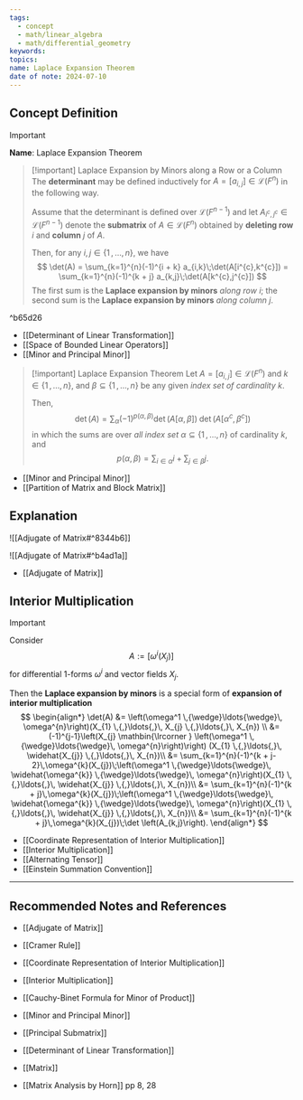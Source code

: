 ```yaml
---
tags:
  - concept
  - math/linear_algebra
  - math/differential_geometry
keywords: 
topics: 
name: Laplace Expansion Theorem
date of note: 2024-07-10
---
```


## Concept Definition

>[!important]
>**Name**: Laplace Expansion Theorem

>[!important] Laplace Expansion by Minors along a Row or a Column
>The **determinant** may be defined inductively for $A = [a_{i,j}] \in \mathcal{L}(F^n)$ in the following way. 
>
>Assume that the determinant is defined over $\mathcal{L}(F^{n-1})$ and let $A_{i^{c},j^{c}} \in \mathcal{L}(F^{n-1})$ denote the **submatrix** of $A \in \mathcal{L}(F^n)$ obtained by **deleting row** $i$ and **column** $j$ of $A$. 
>
>Then, for any $i, j \in \{ 1 \,{,}\ldots{,}\, n\}$, we have 
>$$
>\det(A) = \sum_{k=1}^{n}(-1)^{i + k} a_{i,k}\;\det(A[i^{c},k^{c}]) = \sum_{k=1}^{n}(-1)^{k + j} a_{k,j}\;\det(A[k^{c},j^{c}])
>$$
>The first sum is the **Laplace expansion by minors** *along row* $i$; the second sum is the **Laplace expansion by minors** *along column* $j$.

^b65d26

- [[Determinant of Linear Transformation]]
- [[Space of Bounded Linear Operators]]
- [[Minor and Principal Minor]]

>[!important] Laplace Expansion Theorem
>Let $A = [a_{i,j}] \in \mathcal{L}(F^n)$ and $k \in \{ 1 \,{,}\ldots{,}\,n \}$, and $\beta \subseteq \{ 1 \,{,}\ldots{,}\,n \}$ be any given *index set of cardinality* $k$.
>
>Then, 
>$$
>\det(A) = \sum_{\alpha} (-1)^{p(\alpha, \beta)} \det\left(A[\alpha, \beta]\right)\;\det\left(A[\alpha^c, \beta^c]\right)
>$$
>in which the sums are over *all index set* $\alpha \subseteq \{ 1 \,{,}\ldots{,}\, n\}$ of cardinality $k$, and $$p(\alpha, \beta) = \sum_{i\in \alpha}i + \sum_{j\in \beta}j.$$

- [[Minor and Principal Minor]]
- [[Partition of Matrix and Block Matrix]]

## Explanation

![[Adjugate of Matrix#^8344b6]]

![[Adjugate of Matrix#^b4ad1a]]

- [[Adjugate of Matrix]]

## Interior Multiplication

>[!important]
>Consider $$A := \left[ \omega^i(X_{j}) \right] $$ for differential $1$-forms $\omega^i$ and vector fields $X_{j}$. 
>
>Then the **Laplace expansion by minors** is a special form of  **expansion of interior multiplication**
>$$
>\begin{align*}
>\det(A) &= \left(\omega^1 \,{\wedge}\ldots{\wedge}\, \omega^{n}\right)(X_{1} \,{,}\ldots{,}\, X_{j} \,{,}\ldots{,}\, X_{n}) \\
>&= (-1)^{j-1}\left(X_{j} \mathbin{\lrcorner } \left(\omega^1 \,{\wedge}\ldots{\wedge}\, \omega^{n}\right)\right) (X_{1} \,{,}\ldots{,}\, \widehat{X_{j}} \,{,}\ldots{,}\, X_{n})\\
>&= \sum_{k=1}^{n}(-1)^{k + j-2}\,\omega^{k}(X_{j})\;\left(\omega^1 \,{\wedge}\ldots{\wedge}\, \widehat{\omega^{k}} \,{\wedge}\ldots{\wedge}\, \omega^{n}\right)(X_{1} \,{,}\ldots{,}\, \widehat{X_{j}} \,{,}\ldots{,}\, X_{n})\\
>&= \sum_{k=1}^{n}(-1)^{k + j}\,\omega^{k}(X_{j})\;\left(\omega^1 \,{\wedge}\ldots{\wedge}\, \widehat{\omega^{k}} \,{\wedge}\ldots{\wedge}\, \omega^{n}\right)(X_{1} \,{,}\ldots{,}\, \widehat{X_{j}} \,{,}\ldots{,}\, X_{n})\\
>&=  \sum_{k=1}^{n}(-1)^{k + j}\,\omega^{k}(X_{j})\;\det \left(A_{k,j}\right).
>\end{align*}
>$$

- [[Coordinate Representation of Interior Multiplication]]
- [[Interior Multiplication]]
- [[Alternating Tensor]]
- [[Einstein Summation Convention]]


-----------
##  Recommended Notes and References


- [[Adjugate of Matrix]]
- [[Cramer Rule]]
- [[Coordinate Representation of Interior Multiplication]]
- [[Interior Multiplication]]


- [[Cauchy-Binet Formula for Minor of Product]]
- [[Minor and Principal Minor]]
- [[Principal Submatrix]]
- [[Determinant of Linear Transformation]]
- [[Matrix]]



- [[Matrix Analysis by Horn]] pp 8, 28